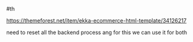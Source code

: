 #th

https://themeforest.net/item/ekka-ecommerce-html-template/34126217

need to reset all the backend process ang 
for this we can use it for both
